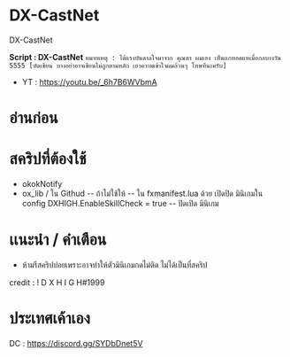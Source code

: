 # DX-CastNet
DX-CastNet

**Script : DX-CastNet**
`หมายเหตุ : ได้แรงบันดาลใจมาจาก คุณตา ผมเอง เห็นเเกทอดแหเมื่อกลบางวัน 5555 [หัดเขียน บางอย่าอาจเขียนไม่ถูกตามหลัก เอาความเข้าใจผมล้วนๆ โทษทีนะครับ]`

- YT : https://youtu.be/_6h7B6WVbmA

# อ่านก่อน
# สคริปที่ต้องใช้
+ okokNotify
+ ox_lib / ใน Githud -- ถ้าไม่ใช้ให้ -- ใน fxmanifest.lua ด้วย เปิดปิด มินิเกมใน config DXHIGH.EnableSkillCheck = true -- ปิดเปิด มินิเกม


# เเนะนำ / คำเตือน
+ ห้ามรีสคริปบ่อยเพราะอาจทำให้ตัวมินิเกมกดไม่ติด ไม่ได้เป็นที่สคริป


credit : ! D X H I G H#1999

# ประเทศเค้าเอง
DC : https://discord.gg/SYDbDnet5V
